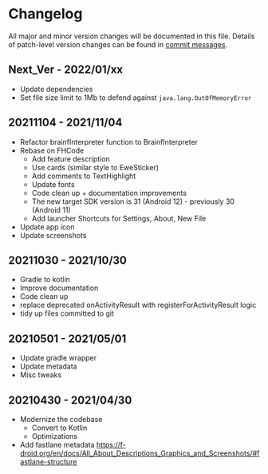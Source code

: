 # Changelog

All major and minor version changes will be documented in this file. Details of
patch-level version changes can be found in [commit messages](../../commits/master).

## Next_Ver - 2022/01/xx

- Update dependencies
- Set file size limit to 1Mb to defend against `java.lang.OutOfMemoryError`

## 20211104 - 2021/11/04

- Refactor brainfInterpreter function to BrainfInterpreter
- Rebase on FHCode
	- Add feature description
	- Use cards (similar style to EweSticker)
	- Add comments to TextHighlight
	- Update fonts
	- Code clean up + documentation improvements
	- The new target SDK version is 31 (Android 12) - previously 30 (Android 11)
	- Add launcher Shortcuts for Settings, About, New File
- Update app icon
- Update screenshots

## 20211030 - 2021/10/30

- Gradle to kotlin
- Improve documentation
- Code clean up
- replace deprecated onActivityResult with registerForActivityResult logic
- tidy up files committed to git

## 20210501 - 2021/05/01

- Update gradle wrapper
- Update metadata
- Misc tweaks

## 20210430 - 2021/04/30

- Modernize the codebase
	- Convert to Kotlin
	- Optimizations
- Add fastlane metadata https://f-droid.org/en/docs/All_About_Descriptions_Graphics_and_Screenshots/#fastlane-structure
